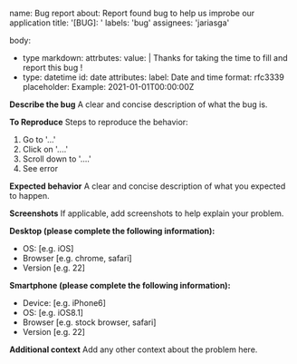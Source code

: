 
name: Bug report
about: Report found bug to help us improbe our application
title: '[BUG]: '
labels: 'bug'
assignees: 'jariasga'

body:
 - type markdown:
   attrbutes:
    value: |
     Thanks for taking the time to fill and report this bug !
 - type: datetime
   id: date
   attributes: 
   label: Date and time
   format: rfc3339
   placeholder: Example: 2021-01-01T00:00:00Z
   
**Describe the bug**
A clear and concise description of what the bug is.

**To Reproduce**
Steps to reproduce the behavior:
1. Go to '...'
2. Click on '....'
3. Scroll down to '....'
4. See error

**Expected behavior**
A clear and concise description of what you expected to happen.

**Screenshots**
If applicable, add screenshots to help explain your problem.

**Desktop (please complete the following information):**
 - OS: [e.g. iOS]
 - Browser [e.g. chrome, safari]
 - Version [e.g. 22]

**Smartphone (please complete the following information):**
 - Device: [e.g. iPhone6]
 - OS: [e.g. iOS8.1]
 - Browser [e.g. stock browser, safari]
 - Version [e.g. 22]

**Additional context**
Add any other context about the problem here.
